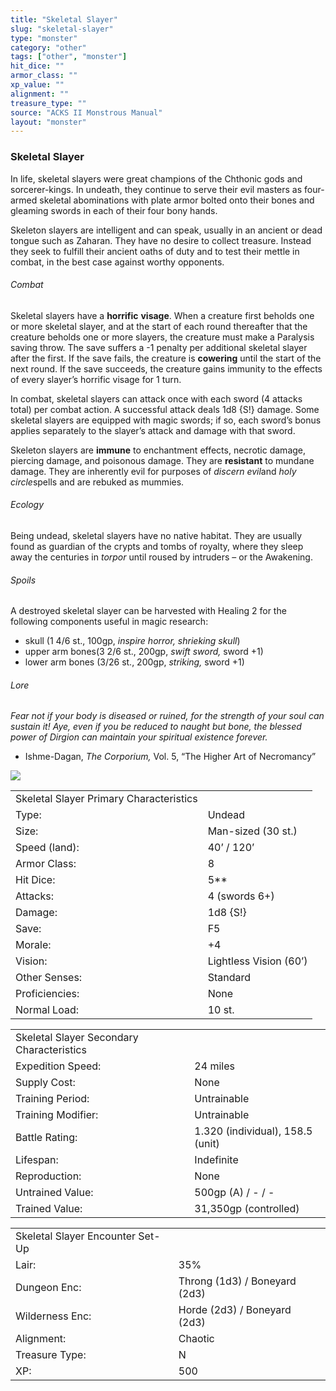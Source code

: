 ```yaml
---
title: "Skeletal Slayer"
slug: "skeletal-slayer"
type: "monster"
category: "other"
tags: ["other", "monster"]
hit_dice: ""
armor_class: ""
xp_value: ""
alignment: ""
treasure_type: ""
source: "ACKS II Monstrous Manual"
layout: "monster"
---
```


### Skeletal Slayer

In life, skeletal slayers were great champions of the Chthonic gods and sorcerer-kings. In undeath,
they continue to serve their evil masters as four-armed skeletal abominations with plate armor
bolted onto their bones and gleaming swords in each of their four bony hands.

Skeleton slayers are intelligent and can speak, usually in an ancient or dead tongue such as
Zaharan. They have no desire to collect treasure. Instead they seek to fulfill their ancient oaths
of duty and to test their mettle in combat, in the best case against worthy opponents.

###### Combat

Skeletal slayers have a **horrific** **visage**. When a creature first beholds one or more skeletal
slayer, and at the start of each round thereafter that the creature beholds one or more slayers, the
creature must make a Paralysis saving throw. The save suffers a -1 penalty per additional skeletal
slayer after the first. If the save fails, the creature is **cowering** until the start of the next
round. If the save succeeds, the creature gains immunity to the effects of every slayer’s horrific
visage for 1 turn.

In combat, skeletal slayers can attack once with each sword (4 attacks total) per combat action. A
successful attack deals 1d8 {S!} damage. Some skeletal slayers are equipped with magic swords; if
so, each sword’s bonus applies separately to the slayer’s attack and damage with that sword.

Skeleton slayers are **immune** to enchantment effects, necrotic damage, piercing damage, and
poisonous damage. They are **resistant** to mundane damage. They are inherently evil for purposes of
*discern evil*and *holy circle*spells and are rebuked as mummies.

###### Ecology

Being undead, skeletal slayers have no native habitat. They are usually found as guardian of the
crypts and tombs of royalty, where they sleep away the centuries in *torpor* until roused by
intruders – or the Awakening.

###### Spoils

A destroyed skeletal slayer can be harvested with Healing 2 for the following components useful in
magic research:

* skull (1 4/6 st., 100gp, *inspire horror, shrieking skull*)
* upper arm bones(3 2/6 st., 200gp, *swift sword,* sword +1)
* lower arm bones (3/26 st., 200gp, *striking,* sword +1)

###### Lore

*Fear not if your body is diseased or ruined, for the strength of your soul can sustain it! Aye,
even if you be reduced to naught but bone, the blessed power of Dirgion can maintain your spiritual
existence forever.*

* Ishme-Dagan, *The Corporium,* Vol. 5, “The Higher Art of Necromancy”

![](data:image/png;base64...)

|  |  |
| --- | --- |
| Skeletal Slayer Primary Characteristics | |
| Type: | Undead |
| Size: | Man-sized (30 st.) |
| Speed (land): | 40’ / 120’ |
| Armor Class: | 8 |
| Hit Dice: | 5\*\* |
| Attacks: | 4 (swords 6+) |
| Damage: | 1d8 {S!} |
| Save: | F5 |
| Morale: | +4 |
| Vision: | Lightless Vision (60’) |
| Other Senses: | Standard |
| Proficiencies: | None |
| Normal Load: | 10 st. |

|  |  |
| --- | --- |
| Skeletal Slayer Secondary Characteristics | |
| Expedition Speed: | 24 miles |
| Supply Cost: | None |
| Training Period: | Untrainable |
| Training Modifier: | Untrainable |
| Battle Rating: | 1.320 (individual), 158.5 (unit) |
| Lifespan: | Indefinite |
| Reproduction: | None |
| Untrained Value: | 500gp (A) / - / - |
| Trained Value: | 31,350gp (controlled) |

|  |  |
| --- | --- |
| Skeletal Slayer Encounter Set-Up | |
| Lair: | 35% |
| Dungeon Enc: | Throng (1d3) / Boneyard (2d3) |
| Wilderness Enc: | Horde (2d3) / Boneyard (2d3) |
| Alignment: | Chaotic |
| Treasure Type: | N |
| XP: | 500 |
